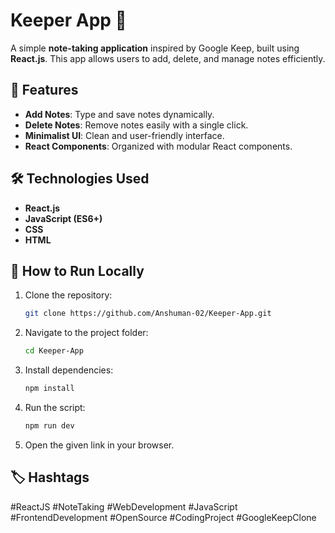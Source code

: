 # Keeper App 📝  

A simple **note-taking application** inspired by Google Keep, built using **React.js**. This app allows users to add, delete, and manage notes efficiently.  

## 📌 Features  
- **Add Notes**: Type and save notes dynamically.  
- **Delete Notes**: Remove notes easily with a single click.  
- **Minimalist UI**: Clean and user-friendly interface.  
- **React Components**: Organized with modular React components.  

## 🛠 Technologies Used  
- **React.js**  
- **JavaScript (ES6+)**  
- **CSS**  
- **HTML**  

## 🚀 How to Run Locally  
1. Clone the repository:  
   ```bash
   git clone https://github.com/Anshuman-02/Keeper-App.git
2. Navigate to the project folder:
   ```bash
   cd Keeper-App
3. Install dependencies:
   ```bash
   npm install
4. Run the script:
   ```bash
   npm run dev
5. Open the given link in your browser.


## 🏷️ Hashtags
#ReactJS #NoteTaking #WebDevelopment #JavaScript #FrontendDevelopment #OpenSource #CodingProject #GoogleKeepClone
